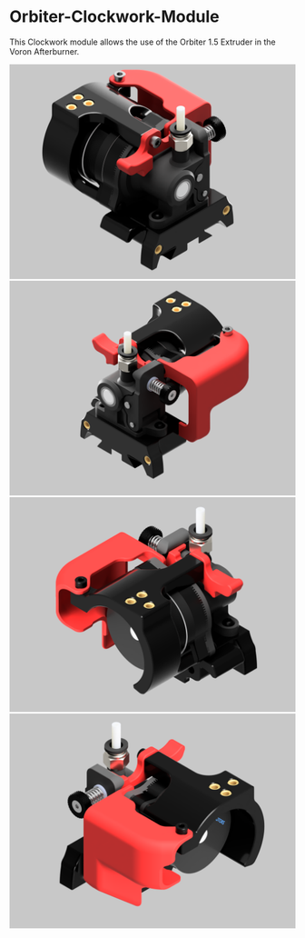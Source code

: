 # Orbiter-Clockwork-Module
This Clockwork module allows the use of the Orbiter 1.5 Extruder in the Voron Afterburner.

![Image](./images/Orbiter-Clockwork-Main.png)
![Image](./images/Orbiter_Clockwork_Module-Right_Side.png)
![Image](./images/Orbiter_Clockwork_Module-Back_Left.png)
![Image](./images/Orbiter_Clockwork_Module-Back_Right.png)
